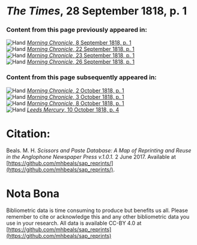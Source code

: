 # *The Times*, 28 September 1818, p. 1  
  
### Content from this page previously appeared in:  
![Hand](http://scissorsandpaste.net/wp-content/uploads/2017/06/smallhandpointer.png) [*Morning Chronicle*, 8 September 1818, p. 1](https://mhbeals.github.io/sap_html/Morning-Chronicle/Morning-Chronicle-8-September-1818-p-1)  
![Hand](http://scissorsandpaste.net/wp-content/uploads/2017/06/smallhandpointer.png) [*Morning Chronicle*, 22 September 1818, p. 1](https://mhbeals.github.io/sap_html/Morning-Chronicle/Morning-Chronicle-22-September-1818-p-1)  
![Hand](http://scissorsandpaste.net/wp-content/uploads/2017/06/smallhandpointer.png) [*Morning Chronicle*, 23 September 1818, p. 1](https://mhbeals.github.io/sap_html/Morning-Chronicle/Morning-Chronicle-23-September-1818-p-1)  
![Hand](http://scissorsandpaste.net/wp-content/uploads/2017/06/smallhandpointer.png) [*Morning Chronicle*, 26 September 1818, p. 1](https://mhbeals.github.io/sap_html/Morning-Chronicle/Morning-Chronicle-26-September-1818-p-1)  
  
### Content from this page subsequently appeared in:  
![Hand](http://scissorsandpaste.net/wp-content/uploads/2017/06/smallhandpointer.png) [*Morning Chronicle*, 2 October 1818, p. 1](https://mhbeals.github.io/sap_html/Morning-Chronicle/Morning-Chronicle-2-October-1818-p-1)  
![Hand](http://scissorsandpaste.net/wp-content/uploads/2017/06/smallhandpointer.png) [*Morning Chronicle*, 3 October 1818, p. 1](https://mhbeals.github.io/sap_html/Morning-Chronicle/Morning-Chronicle-3-October-1818-p-1)  
![Hand](http://scissorsandpaste.net/wp-content/uploads/2017/06/smallhandpointer.png) [*Morning Chronicle*, 8 October 1818, p. 1](https://mhbeals.github.io/sap_html/Morning-Chronicle/Morning-Chronicle-8-October-1818-p-1)  
![Hand](http://scissorsandpaste.net/wp-content/uploads/2017/06/smallhandpointer.png) [*Leeds Mercury*, 10 October 1818, p. 4](https://mhbeals.github.io/sap_html/Leeds-Mercury/Leeds-Mercury-10-October-1818-p-4)  


# Citation: 

Beals. M. H. *Scissors and Paste Database: A Map of Reprinting and Reuse in the Anglophone Newspaper Press v.1.0.1.* 2 June 2017. Available at [https://github.com/mhbeals/sap_reprints/](https://github.com/mhbeals/sap_reprints/). 

# Nota Bona

Bibliometric data is time consuming to produce but benefits us all. Please remember to cite or acknowledge this and any other bibliometric data you use in your research. All data is available CC-BY 4.0 at [https://github.com/mhbeals/sap_reprints](https://github.com/mhbeals/sap_reprints)